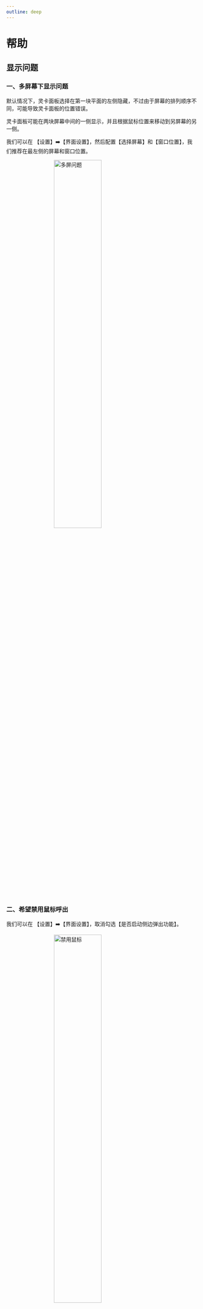 ```yaml
---
outline: deep
---
```


# 帮助

## 显示问题

### 一、多屏幕下显示问题

默认情况下，灵卡面板选择在第一块平面的左侧隐藏，不过由于屏幕的排列顺序不同，可能导致灵卡面板的位置错误。

灵卡面板可能在两块屏幕中间的一侧显示，并且根据鼠标位置来移动到另屏幕的另一侧。

我们可以在 【设置】➡️【界面设置】，然后配置【选择屏幕】和【窗口位置】，我们推荐在最左侧的屏幕和窗口位置。

<img src="https://index.agiletiles.com/website/images/help/multi-screen-problem.png" alt="多屏问题" style="display: block; margin: 0 auto; width: 50%;" />

### 二、希望禁用鼠标呼出

我们可以在 【设置】➡️【界面设置】，取消勾选【是否启动侧边弹出功能】。

<img src="https://index.agiletiles.com/website/images/help/disable-the-mouse.png" alt="禁用鼠标" style="display: block; margin: 0 auto; width: 50%;" />

### 三、软件弹出太快了

默认情况下，侧边弹出时间为200毫秒，如果觉得这个时间太短，我们可以在 【设置】➡️【界面设置】，增加【侧边弹出延迟时间】。

<img src="https://index.agiletiles.com/website/images/help/in-delay-time.png" alt="弹出延迟时间" style="display: block; margin: 0 auto; width: 50%;" />

## 本地搜索

### 一、本地文件搜索未生效的问题

灵卡面板会默认启动everything搜索，由于管理员权限问题，可能导致无法搜索。这里有两种方法解决：

#### 方法1【推荐】：

下载安装everything，然后配置开机自启动，你可以点击[这里](https://www.voidtools.com/zh-cn/downloads/)下载everything。

#### 方法2：

在右下角托盘区双击everything图片，然后在弹窗中勾选【Run as administrator】(使用管理员权限启动)然后点击【ok】(确定)。

<img src="https://index.agiletiles.com/website/images/help/everything_pallet_area.png" alt="托盘区打开everything" style="display: block; margin: 0 auto; width: 30%;" />

<img src="https://index.agiletiles.com/website/images/help/everything_start_setting.png" alt="管理员权限启动everything" style="display: block; margin: 0 auto; width: 30%;" />
